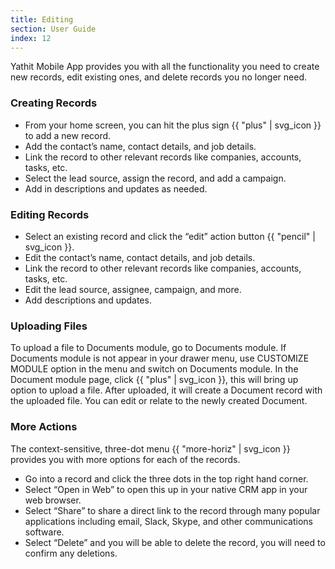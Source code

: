 ```yaml
---
title: Editing
section: User Guide
index: 12
---
```


Yathit Mobile App provides you with all the functionality you need to create new records, edit existing ones, and delete records you no longer need.

### Creating Records

* From your home screen, you can hit the plus sign {{ "plus" | svg_icon }} to add a new record.
* Add the contact’s name, contact details, and job details.
* Link the record to other relevant records like companies, accounts, tasks, etc.
* Select the lead source, assign the record, and add a campaign.
* Add in descriptions and updates as needed.

### Editing Records

* Select an existing record and click the “edit” action button {{ "pencil" | svg_icon }}.
* Edit the contact’s name, contact details, and job details.
* Link the record to other relevant records like companies, accounts, tasks, etc.
* Edit the lead source, assignee, campaign, and more.
* Add descriptions and updates.

### Uploading Files

To upload a file to Documents module, go to Documents module. If Documents module is not appear in your drawer menu, use CUSTOMIZE MODULE option in the menu and switch on Documents module. In the Document module page, click {{ "plus" | svg_icon }}, this will bring up option to upload a file. After uploaded, it will create a Document record with the uploaded file. You can edit or relate to the newly created Document.

### More Actions

The context-sensitive, three-dot menu {{ "more-horiz" | svg_icon }} provides you with more options for each of the records.

* Go into a record and click the three dots in the top right hand corner.
* Select “Open in Web” to open this up in your native CRM app in your web browser.
* Select “Share” to share a direct link to the record through many popular applications including email, Slack, Skype, and other communications software.
* Select “Delete” and you will be able to delete the record, you will need to confirm any deletions.
